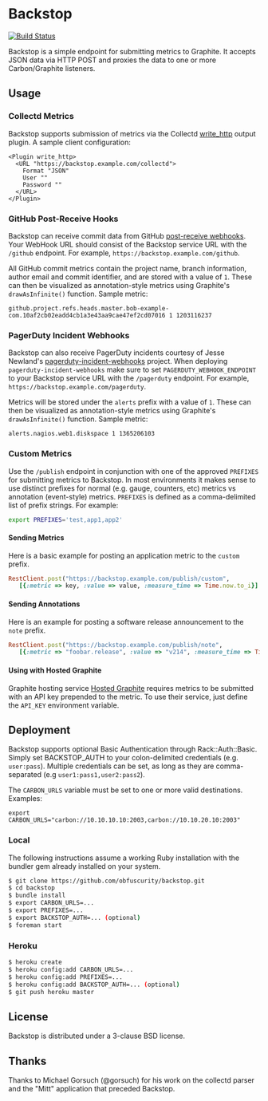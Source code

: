 # Backstop

[![Build Status](https://secure.travis-ci.org/obfuscurity/backstop.png?branch=master)](http://travis-ci.org/obfuscurity/backstop)

Backstop is a simple endpoint for submitting metrics to Graphite. It accepts JSON data via HTTP POST and proxies the data to one or more Carbon/Graphite listeners.

## Usage

### Collectd Metrics

Backstop supports submission of metrics via the Collectd [write_http](http://collectd.org/wiki/index.php/Plugin:Write_HTTP) output plugin. A sample client configuration:

```
<Plugin write_http>
  <URL "https://backstop.example.com/collectd">
    Format "JSON"
    User ""
    Password ""
  </URL>
</Plugin>
```

### GitHub Post-Receive Hooks

Backstop can receive commit data from GitHub [post-receive webhooks](https://help.github.com/articles/post-receive-hooks). Your WebHook URL should consist of the Backstop service URL with the `/github` endpoint. For example, `https://backstop.example.com/github`.

All GitHub commit metrics contain the project name, branch information, author email and commit identifier, and are stored with a value of `1`. These can then be visualized as annotation-style metrics using Graphite's `drawAsInfinite()` function. Sample metric:

```
github.project.refs.heads.master.bob-example-com.10af2cb02eadd4cb1a3e43aa9cae47ef2cd07016 1 1203116237
```

### PagerDuty Incident Webhooks

Backstop can also receive PagerDuty incidents courtesy of Jesse Newland's [pagerduty-incident-webhooks](https://github.com/github/pagerduty-incident-webhooks) project. When deploying `pagerduty-incident-webhooks` make sure to set `PAGERDUTY_WEBHOOK_ENDPOINT` to your Backstop service URL with the `/pagerduty` endpoint. For example, `https://backstop.example.com/pagerduty`.

Metrics will be stored under the `alerts` prefix with a value of `1`. These can then be visualized as annotation-style metrics using Graphite's `drawAsInfinite()` function. Sample metric:

```
alerts.nagios.web1.diskspace 1 1365206103
```

### Custom Metrics

Use the `/publish` endpoint in conjunction with one of the approved `PREFIXES` for submitting metrics to Backstop. In most environments it makes sense to use distinct prefixes for normal (e.g. gauge, counters, etc) metrics vs annotation (event-style) metrics. `PREFIXES` is defined as a comma-delimited list of prefix strings. For example:

```bash
export PREFIXES='test,app1,app2'
```

#### Sending Metrics

Here is a basic example for posting an application metric to the `custom` prefix.

```ruby
RestClient.post("https://backstop.example.com/publish/custom",
   [{:metric => key, :value => value, :measure_time => Time.now.to_i}].to_json)
```

#### Sending Annotations

Here is an example for posting a software release announcement to the `note` prefix.

```ruby
RestClient.post("https://backstop.example.com/publish/note",
   [{:metric => "foobar.release", :value => "v214", :measure_time => Time.now.to_i}].to_json)
```

#### Using with Hosted Graphite

Graphite hosting service [Hosted Graphite](https://www.hostedgraphite.com) requires metrics to be submitted with an API key prepended to the metric.  To use their service, just define the `API_KEY` environment variable.

## Deployment

Backstop supports optional Basic Authentication through Rack::Auth::Basic. Simply set BACKSTOP_AUTH to your colon-delimited credentials (e.g. `user:pass`).
Multiple credentials can be set, as long as they are comma-separated (e.g `user1:pass1,user2:pass2`).

The `CARBON_URLS` variable must be set to one or more valid destinations. Examples:

```
export CARBON_URLS="carbon://10.10.10.10:2003,carbon://10.10.20.10:2003"
```

### Local

The following instructions assume a working Ruby installation with the bundler gem already installed on your system.

```bash
$ git clone https://github.com/obfuscurity/backstop.git
$ cd backstop
$ bundle install
$ export CARBON_URLS=...
$ export PREFIXES=...
$ export BACKSTOP_AUTH=... (optional)
$ foreman start
```

### Heroku

```bash
$ heroku create
$ heroku config:add CARBON_URLS=...
$ heroku config:add PREFIXES=...
$ heroku config:add BACKSTOP_AUTH=... (optional)
$ git push heroku master
```

## License

Backstop is distributed under a 3-clause BSD license.

## Thanks

Thanks to Michael Gorsuch (@gorsuch) for his work on the collectd parser and the "Mitt" application that preceded Backstop.

